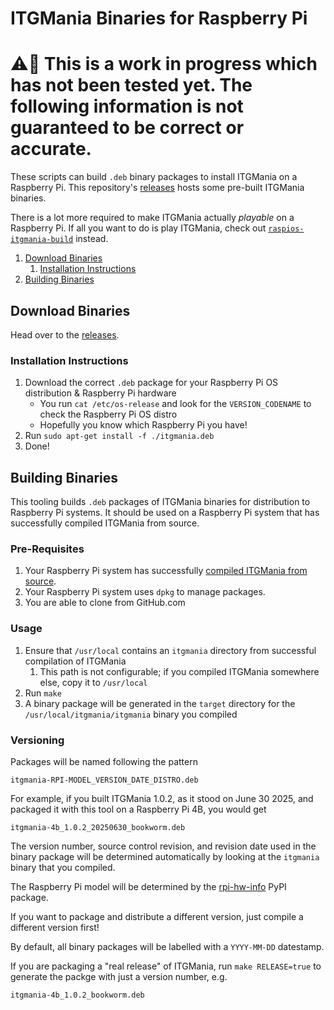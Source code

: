 # ITGMania Binaries for Raspberry Pi

<!-- ![Packaging ITGMania on Raspberry Pi](itgmania-deb.png) -->

# ⚠️🚧 This is a work in progress which has not been tested yet. The following information is not guaranteed to be correct or accurate.

These scripts can build `.deb` binary packages to install ITGMania on a Raspberry Pi.
This repository's [releases](https://github.com/spottymatt/raspios-itgmania-deb/releases/)
hosts some pre-built ITGMania binaries.

There is a lot more required to make ITGMania actually _playable_ on a Raspberry Pi.
If all you want to do is play ITGMania, check out
[`raspios-itgmania-build`](https://github.com/spottymatt/raspios-itgmania-build) instead.

1. [Download Binaries](#download-binaries)
	1. [Installation Instructions](#installation-instructions)
2. [Building Binaries](#building-binaries)

## Download Binaries

Head over to the [releases](https://github.com/spottymatt/raspios-itgmania-deb/releases).

### Installation Instructions

1. Download the correct `.deb` package for your Raspberry Pi OS distribution & Raspberry Pi hardware
	* You run `cat /etc/os-release` and look for the `VERSION_CODENAME` to check the Raspberry Pi OS distro
	* Hopefully you know which Raspberry Pi you have!
2. Run `sudo apt-get install -f ./itgmania.deb`
3. Done!

## Building Binaries

This tooling builds `.deb` packages of ITGMania binaries for distribution to Raspberry Pi systems.
It should be used on a Raspberry Pi system that has successfully compiled ITGMania from source.

### Pre-Requisites

1. Your Raspberry Pi system has successfully [compiled ITGMania from source](https://github.com/spottymatt/raspios-itgmania-build).
2. Your Raspberry Pi system uses `dpkg` to manage packages.
3. You are able to clone from GitHub.com

### Usage

1. Ensure that `/usr/local` contains an `itgmania` directory from successful compilation of ITGMania
	1. This path is not configurable; if you compiled ITGMania somewhere else, copy it to `/usr/local`
2. Run `make`
3. A binary package will be generated in the `target` directory for the `/usr/local/itgmania/itgmania` binary you compiled

### Versioning

Packages will be named following the pattern

	itgmania-RPI-MODEL_VERSION_DATE_DISTRO.deb

For example, if you built ITGMania 1.0.2, as it stood on June 30 2025, and packaged it with this tool on a Raspberry Pi 4B, you would get

	itgmania-4b_1.0.2_20250630_bookworm.deb

The version number, source control revision, and revision date used in the binary package
will be determined automatically by looking at the `itgmania` binary that you compiled.

The Raspberry Pi model will be determined by the [rpi-hw-info](https://pypi.org/project/rpi-hw-info/) PyPI package.

If you want to package and distribute a different version, just compile a different version first!

By default, all binary packages will be labelled with a `YYYY-MM-DD` datestamp.

If you are packaging a "real release" of ITGMania,
run `make RELEASE=true` to generate the packge with just a version number, e.g.

	itgmania-4b_1.0.2_bookworm.deb 
